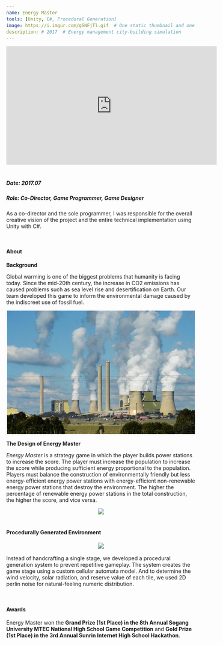 ```yaml
---
name: Energy Master
tools: [Unity, C#, Procedural Generation]
image: https://i.imgur.com/gSNFjTl.gif  # One static thumbnail and one animated thumbnail locally.
description: # 2017  # Energy management city-building simulation
---
```


<!-- Tech Demo (e.g. Video & Images) -->
<div class="video">
    <iframe width="560" height="315" src="https://www.youtube.com/embed/N0p7SaJaXVc" title="YouTube video player" frameborder="0" allow="accelerometer; autoplay; clipboard-write; encrypted-media; gyroscope; picture-in-picture" allowfullscreen></iframe>
</div>

<br>

<!-- Detailed Role & Date -->
##### Date: 2017.07
##### Role: Co-Director, Game Programmer, Game Designer

As a co-director and the sole programmer, I was responsible for the overall creative vision of the project and the entire technical implementation using Unity with C#.

<br>

<!-- Abstract / About -->
#### About

**Background**

Global warming is one of the biggest problems that humanity is facing today. Since the mid-20th century, the increase in CO2 emissions has caused problems such as sea level rise and desertification on Earth. Our team developed this game to inform the environmental damage caused by the indiscreet use of fossil fuel.

<center> <img src="/assets/img/projects/reg/fossil-fuel.jpg"/> </center>

**The Design of Energy Master**

*Energy Master* is a strategy game in which the player builds power stations to increase the score. The player must increase the population to increase the score while producing sufficient energy proportional to the population. Players must balance the construction of environmentally friendly but less energy-efficient energy power stations with energy-efficient non-renewable energy power stations that destroy the environment. The higher the percentage of renewable energy power stations in the total construction, the higher the score, and vice versa.

<center> <img src="https://i.imgur.com/gSNFjTl.gif"/> </center>

<br>

<!-- Technical Features & Challenges & Highlights -->
#### Procedurally Generated Environment

<center> <img src="https://i.imgur.com/FdlL9rX.gif"/> </center>

Instead of handcrafting a single stage, we developed a procedural generation system to prevent repetitive gameplay. The system creates the game stage using a custom cellular automata model. And to determine the wind velocity, solar radiation, and reserve value of each tile, we used 2D perlin noise for natural-feeling numeric distribution.

<br>

<!-- Miscellaneous (e.g. Awards & Links) -->
#### Awards

Energy Master won the **Grand Prize (1st Place) in the 8th Annual Sogang University MTEC National High School Game Competition** and **Gold Prize (1st Place) in the 3rd Annual Sunrin Internet High School Hackathon**.